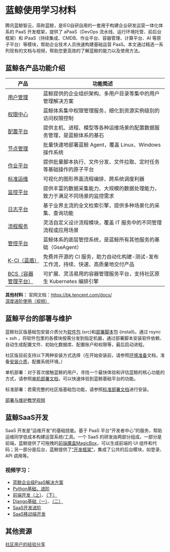 # **蓝鲸使用学习材料**

腾讯蓝鲸智云，简称蓝鲸，是IEG自研自用的一套用于构建企业研发运营一体化体系的 PaaS 开发框架，提供了 aPaaS（DevOps 流水线、运行环境托管、前后台框架）和 iPaaS（持续集成、CMDB、作业平台、容器管理、计算平台、AI 等原子平台）等模块，帮助企业技术人员快速构建基础运营 PaaS。本文通过精选一系列现有的文档与视频，帮助您更高效的了解蓝鲸的能力以及使用方法。

## **蓝鲸各产品功能介绍**


|产品|功能简述|
|---|------------------------------------------------------------|
|[用户管理](../../../../../UserManage/2.5/UserGuide/Introduce/README.md)|蓝鲸提供的企业组织架构、多用户目录等集中的用户管理解决方案|
|[权限中心](../../../../../IAM/1.12/UserGuide/Introduce/README.md)|蓝鲸体系集中权限管理服务，细化到资源实例级别的访问权限控制|
|[配置平台](../../../../../CMDB/3.10/UserGuide/Introduce/Overview.md)|提供主机、进程、模型等各种运维场景的配置数据服务管理，是蓝鲸体系的基石|
|[节点管理](../../../../../NodeMan/2.2/UserGuide/Introduce/Overview.md)|批量快速地部署蓝鲸 Agent，覆盖 Linux、Windows 操作系统|
|[作业平台](../../../../../JOB/3.7/UserGuide/Introduction/What-is-Job.md)|提供批量脚本执行、文件分发、文件拉取、定时任务等基础操作的原子平台|
|[标准运维](../../../../../SOPS/3.28/UserGuide/Overview/README.md)|可视化的图形界面流程编排、跨系统调度利器|
|[监控平台](../../../../../Monitor/3.8/UserGuide/Overview/README.md)|提供丰富的数据采集能力、大规模的数据处理能力，致力于满足不同场景的监控需求|
|[日志平台](../../../../../LogSearch/4.6/UserGuide/Intro/README.md)|基于业界主流的全文检索引擎，提供多种场景化的采集、查询功能|
|[流程服务](../../../../../ITSM/2.6/UserGuide/Introduce/README.md)|灵活自定义设计流程模块，覆盖 IT 服务中的不同管理流程或应用场景|
|[管控平台](../../../../../GSE/2.0/UserGuide/Introduce.md)|蓝鲸体系的底层管控系统，是蓝鲸所有其他服务的基础（GseAgent）|
|[K-CI（蓝盾）](../../../../../Devops/2.0/UserGuide/intro/README.md)|免费并开源的 CI 服务，助力自动化构建-测试-发布工作流，持续、快速、高质量地交付产品|
|[BCS（容器管理平台）](../../../../../BCS/1.28/UserGuide/Introduction/README.md)|可扩展、灵活易用的容器管理服务平台，支持社区原生 Kubernetes 编排引擎|

**其他材料：**
官网文档：https://bk.tencent.com/docs/   <br>
[深度进阶使用（视频）](https://bk.tencent.com/s-mart/video?id=3-15)

## **蓝鲸平台的部署与维护**
蓝鲸社区版基础包安装介质分为[软件包](../../../../../DeploymentGuides/6.1/产品白皮书/基础包安装/软件包简介/src_overview.md) (src)和[部署脚本](../../../../..//DeploymentGuides/6.1/产品白皮书/部署脚本/intro.md)包 (install)。通过 rsync + ssh ，将软件包里的各模块按需分发到指定机器，通过部署脚本安装软件依赖、自动生成配置文件、初始化数据库、配置账户和权限等，最后启动进程。

社区版目前支持以下两种安装方式选择（在开始安装前，请参照[环境准备](../../../../../DeploymentGuides/6.1/产品白皮书/基础包安装/环境准备/get_ready.md)文档，准备[安装介质](../../../../../DeploymentGuides/6.1/产品白皮书/基础包安装/机器评估/evaluate.md)，配置系统环境。）

单机部署：对于首次接触蓝鲸的用户，寻找一个最快体验和评估蓝鲸的核心功能的方式，请参照[单机部署文档](../../../../../DeploymentGuides/6.1/产品白皮书/基础包安装/单机部署/install_on_single_host.md)，可以快速体验到蓝鲸基础平台的功能。

标准部署：若需完整的社区版基础包功能，请参照[标准部署文档](../../../../../DeploymentGuides/6.1/产品白皮书/基础包安装/多机部署/quick_install.md)进行安装。

[部署与维护教学视频](https://ke.qq.com/webcourse/index.html#cid=3101748&term_id=103224098&taid=10658953485571124&type=1024&vid=5285890813070525717)

## **蓝鲸SaaS开发**
SaaS 开发是“运维开发”的基础技能。基于 PaaS 平台“开发者中心”的服务，帮助运维同学低成本构建运营系统/工具。一个 SaaS 的研发由两部分组成，一部分是前端，蓝鲸提供了可拖拽的[前端魔盒MagicBox](https://magicbox.bk.tencent.com/)，可以生成前端的 UI 组件和代码；另一部分是后台，蓝鲸提供了[“开发框架”](../../../../../PaaS/DevelopTools/SaaSGuide/term.md)，集成了公共的后台模块，如登录、API 调用等。


### **视频学习：**
- [蓝鲸企业级PaaS解决方案](https://ke.qq.com/course/3030664?taid=10315536490446472)
- [Python基础、进阶](https://ke.qq.com/course/3030664?taid=10365405355720328)
- [前端开发（上）](https://ke.qq.com/course/3030664?taid=10406753005878920)、[（下）](https://ke.qq.com/course/3030664?taid=10406757300846216)
- [Django基础（一）](https://ke.qq.com/course/3030664?taid=10441460636597896)、[（二）](https://ke.qq.com/course/3030664?taid=10471383673749128)
- [SaaS开发进阶](https://ke.qq.com/course/3030664?taid=10497338161118856)
- [SaaS移动端开发](https://ke.qq.com/course/3030664?taid=10538294969253512)

## **其他资源**
[社区用户的经验分享](https://bk.tencent.com/s-mart/community/question/5067?type=article)